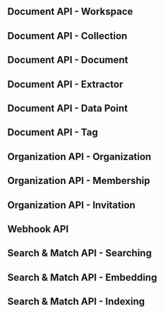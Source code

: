 

Document API - Workspace
------------------------

Document API - Collection
-------------------------

Document API - Document
-----------------------

Document API - Extractor
------------------------

Document API - Data Point
-------------------------

Document API - Tag
------------------

Organization API - Organization
-------------------------------

Organization API - Membership
-----------------------------

Organization API - Invitation
-----------------------------

Webhook API
-----------

Search & Match API - Searching
------------------------------

Search & Match API - Embedding
------------------------------

Search & Match API - Indexing
-----------------------------